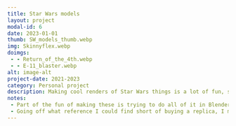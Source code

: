 ```yaml
---
title: Star Wars models
layout: project
modal-id: 6
date: 2023-01-01
thumb: SW_models_thumb.webp
img: Skinnyflex.webp
doimgs:
 - - Return_of_the_4th.webp
 - - E-11_blaster.webp
alt: image-alt
project-date: 2021-2023
category: Personal project
description: Making cool renders of Star Wars things is a lot of fun, so I make sure to do it from time to time.  The frame and 'Star Wars' text was generated with geometry nodes based off the camera settings and position, and the crystal was also generated with geometry nodes.  Other minor details such as dings and scratches were done procedurally.  The lightsaber was hand modeled based on a real one and procedurally textured.
notes:
 - Part of the fun of making these is trying to do all of it in Blender.  In this image, the stars were created using geometry nodes and the planet was a procedural texture on a flat plane.
 - Going off what reference I could find short of buying a replica, I modeled this E-11 for 3D printing purposes.  When all the internals are modeled, it makes for really cool translucent renders.
---
```

